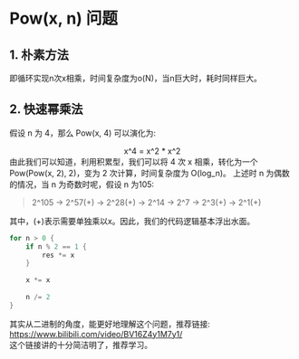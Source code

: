 # Pow(x, n) 问题


## 1. 朴素方法
即循环实现n次x相乘，时间复杂度为o(N)，当n巨大时，耗时同样巨大。

## 2. 快速幂乘法
假设 n 为 4，那么 Pow(x, 4) 可以演化为:
<center>x^4 = x^2 * x^2</center>
由此我们可以知道，利用积累型，我们可以将 4 次 x 相乘，转化为一个 Pow(Pow(x, 2), 2)，变为 2 次计算，时间复杂度为 O(log_n)。
上述时 n 为偶数的情况，当 n 为奇数时呢，假设 n 为105:  

> 2^105 -> 2^57(+) -> 2^28(+) -> 2^14 -> 2^7 -> 2^3(+) -> 2^1(+)

其中，(+)表示需要单独乘以x。因此，我们的代码逻辑基本浮出水面。
```go
for n > 0 {
	if n % 2 == 1 {
		res *= x
	}
	
	x *= x
	
	n /= 2
}
```
其实从二进制的角度，能更好地理解这个问题，推荐链接:  
https://www.bilibili.com/video/BV16Z4y1M7y1/  
这个链接讲的十分简洁明了，推荐学习。
